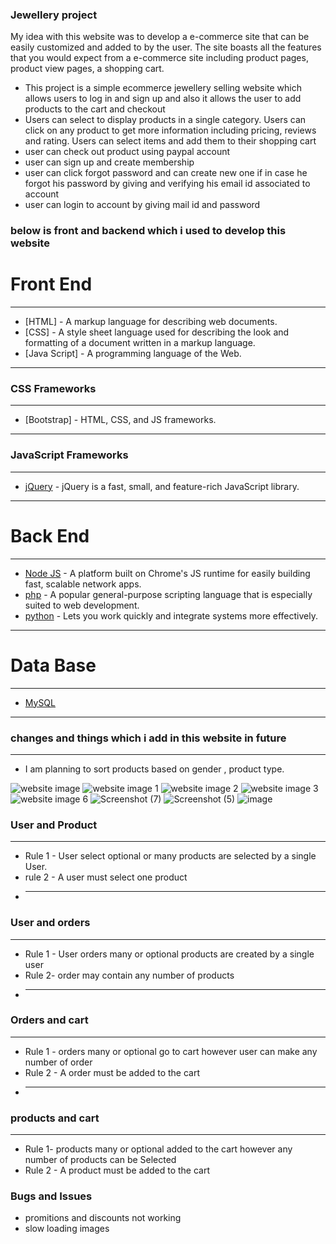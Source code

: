 ### Jewellery project

My idea with this website was to develop a e-commerce site that can be easily customized and added to by the user. The site boasts all the features that you would expect from a e-commerce site including product pages, product view pages, a shopping cart.
- This project is a simple ecommerce jewellery selling website which allows users to log in and sign up and also it allows the user to add products to the cart and checkout
-  Users can select to display products in a single category. Users can click on any product to get more information including pricing, reviews and rating. Users can select items and add them to their shopping cart
-  user can check out product using paypal account
-  user can sign up and create membership
-  user can click forgot password and can create new one if in case he forgot his password by giving and verifying his email id associated to account
-  user can login to account by giving mail id and password

### below is front and backend which i used to develop this website

# Front End
***
- [HTML] - A markup language for describing web documents.
- [CSS] - A style sheet language used for describing the look and formatting of a document written in a markup language.
- [Java Script] - A programming language of the Web.
***
### CSS Frameworks
***
- [Bootstrap] - HTML, CSS, and JS frameworks.

***
### JavaScript Frameworks
***
- [jQuery](http://jquery.com/) - jQuery is a fast, small, and feature-rich JavaScript library.
   

***


# Back End
***
- [Node JS](http://nodejs.org/) - A platform built on Chrome's JS runtime for easily building fast, scalable network apps.
- [php](http://php.net/) - A popular general-purpose scripting language that is especially suited to web development.
- [python](https://www.python.org/) - Lets you work quickly and integrate systems more effectively.

***
   
# Data Base
***
- [MySQL](http://www.mysql.com/)

***
### changes and things which i add in this website in future
***
- I am planning to sort products based on gender , product type.



![website image](https://user-images.githubusercontent.com/103959737/168946102-0cba0d5c-cca7-4154-ae6a-024e4d3da7f5.jpeg)
![website image 1](https://user-images.githubusercontent.com/103959737/168946120-50ca4e4b-13d5-46a7-8d72-5ce12f26e6f2.jpeg)
![website image 2](https://user-images.githubusercontent.com/103959737/168946127-664840cd-c13d-4238-b71e-e7a14ac97a58.jpeg)
![website image 3](https://user-images.githubusercontent.com/103959737/168946136-f1947263-5e37-4090-863a-421451cef30f.jpeg)
![website image 6](https://user-images.githubusercontent.com/103959737/168946153-06429a84-9ce2-43cb-b334-01e669870cce.jpeg)
![Screenshot (7)](https://user-images.githubusercontent.com/103959737/168946359-29328b7f-4570-472c-9708-b871d6fa4f28.png)
![Screenshot (5)](https://user-images.githubusercontent.com/103959737/168946374-b8e31592-0919-4c61-a608-1ffd026d1b6c.png)
![image](https://user-images.githubusercontent.com/103959737/168946702-b0e8ee9e-faa4-40ce-92fe-97f0333e68a4.png)
 
 ### User and Product
 ***
- Rule 1 - User select optional or many products are selected by a single User.
- rule 2 - A user must select one product
- ***
 ### User and orders
 ***
- Rule 1 - User orders many or optional products are created by a single user
- Rule 2- order may contain any number of products
- ***
### Orders and cart
***
- Rule 1 - orders many or optional go to cart however user can make any number of order
- Rule 2 - A order must be added to the cart
- ***
 ### products and cart
 ***
- Rule 1- products many or optional added to the cart however any number of products can be
Selected
- Rule 2 -  A product must be added to the cart

### Bugs and Issues 
- promitions and discounts not working
- slow loading images


